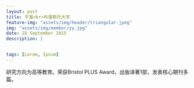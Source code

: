 ```yaml
---
layout: post
title: 于瀛<br>布里斯托大学
feature-img: "assets/img/header/triangular.jpeg"
img: "assets/img/member/yy.jpg"
date: 28 September 2015
description: |


tags: [Lorem, Ipsum]
---
```


研究方向为高等教育。荣获Bristol PLUS Award，出版译著1部，发表核心期刊多篇。